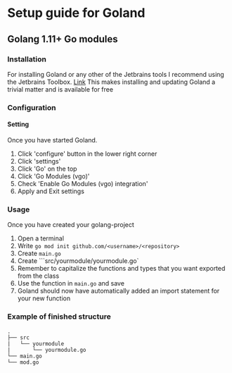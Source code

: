 # Setup guide for Goland

## Golang 1.11+ Go modules

### Installation

For installing Goland or any other of the Jetbrains tools I recommend using the Jetbrains Toolbox. [Link](https://www.jetbrains.com/toolbox-app/)
This makes installing and updating Goland a trivial matter and is available for free 

### Configuration

#### Setting

Once you have started Goland.

1. Click 'configure' button in the lower right corner
2. Click 'settings'
3. Click 'Go' on the top
4. Click 'Go Modules (vgo)'
5. Check 'Enable Go Modules (vgo) integration'
6. Apply and Exit settings

### Usage

Once you have created your golang-project

1. Open a terminal
2. Write ```go mod init github.com/<username>/<repository>```
3. Create ```main.go```
4. Create ```src/yourmodule/yourmodule.go`
5. Remember to capitalize the functions and types that you want exported from the class
6. Use the function in ```main.go``` and save
7. Goland should now have automatically added an import statement for your new function

### Example of finished structure

```
.
├── src
|   └── yourmodule
|   	└── yourmodule.go
└── main.go
└── mod.go
```



